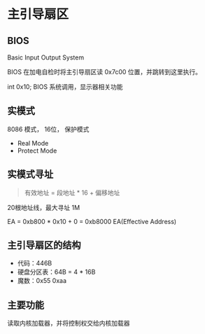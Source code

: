 # 主引导扇区

## BIOS
Basic Input Output System

BIOS 在加电自检时将主引导扇区读 0x7c00 位置，并跳转到这里执行。

int 0x10; BIOS 系统调用，显示器相关功能

## 实模式
8086 模式， 16位， 保护模式
- Real Mode
- Protect Mode

## 实模式寻址
> 有效地址 = 段地址 * 16 + 偏移地址

20根地址线，最大寻址 1M

EA = 0xb800 * 0x10 + 0 = 0xb8000
EA(Effective Address)

## 主引导扇区的结构
- 代码：446B
- 硬盘分区表：64B = 4 * 16B
- 魔数：0x55 0xaa

## 主要功能
读取内核加载器，并将控制权交给内核加载器